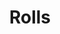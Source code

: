 ---
title: Rolls
image: src/assets/images/plastic-roll.png
imageAlt: A construction roll
products:
  - title: Textile roll
    subtitle: "HDPE"
    specs:
      - "Width: 30 inches, 36 inches"
      - "Thickness: 50 microns"
  - title: Mattress roll
    subtitle: "LDPE"
    specs:
      - "Width: 1m20, 1m40, 1m65"
      - "Thickness: 50 microns"
  - title: Laundry roll
    subtitle: "LDPE"
    specs:
      - "Width: 25 inches"
      - "Thickness: 35 microns"
  - title: Agriculture roll
    subtitle: "LDPE"
    specs:
      - "Width: 1m42"
      - "Thickness: 70 microns"
      - "Use: Pineapple plantation"
  - title: Construction roll
    subtitle: "LDPE"
    specs:
      - "Width: 1m50"
      - "Thickness: 230 microns"
      - "Color: Black"
  - title: Warning tape
    subtitle: "HDPE"
    specs:
      - "Width: 4 inches"
      - "Thickness: 50 microns"
      - "Color: Yellow"
  - title: Warning tape
    subtitle: "HDPE"
    specs:
      - "Width: 4 inches"
      - "Thickness: 50 microns"
      - "Color: Yellow with red stripes"
---